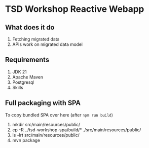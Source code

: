 # TSD Workshop Reactive Webapp

## What does it do

1. Fetching migrated data
2. APIs work on migrated data model

## Requirements

1. JDK 21
2. Apache Maven
3. Postgresql
4. Skills

## Full packaging with SPA

To copy bundled SPA over here (after `npm run build`)

1. mkdir src/main/resources/public/
2. cp -R ../tsd-workshop-spa/build/* ./src/main/resources/public/
3. ls -lrt src/main/resources/public/
4. mvn package
